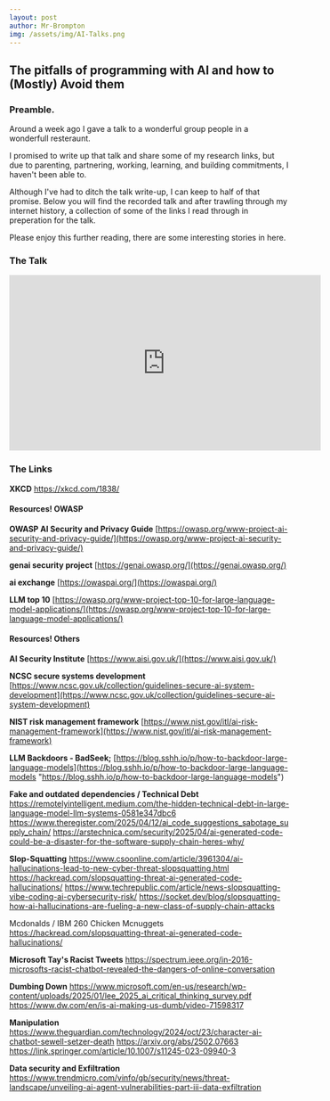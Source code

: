 ```yaml
---
layout: post
author: Mr-Brompton
img: /assets/img/AI-Talks.png
---
```


## The pitfalls of programming with AI and how to (Mostly) Avoid them

### Preamble. 

Around a week ago I gave a talk to a wonderful group people in a wonderfull resteraunt. 

I promised to write up that talk and share some of my research links, but due to parenting, partnering, working, learning, and building commitments, I haven't been able to.

Although I've had to ditch the talk write-up, I can keep to half of that promise. Below you will find the recorded talk and after trawling through my internet history, a collection of some of the links I read through in preperation for the talk. 

Please enjoy this further reading, there are some interesting stories in here.

### The Talk

<iframe width="560" height="315" src="https://www.youtube-nocookie.com/embed/IbAyLs4SwtQ?si=d0t2CkRGZCEX2s-m" title="YouTube video player" frameborder="0" allow="accelerometer; autoplay; clipboard-write; encrypted-media; gyroscope; picture-in-picture; web-share" referrerpolicy="strict-origin-when-cross-origin" allowfullscreen></iframe>

### The Links

**XKCD**
https://xkcd.com/1838/

#### **Resources! OWASP**
**OWASP AI Security and Privacy Guide**
[https://owasp.org/www-project-ai-security-and-privacy-guide/](https://owasp.org/www-project-ai-security-and-privacy-guide/)

**genai security project**
[https://genai.owasp.org/](https://genai.owasp.org/)

**ai exchange**
[https://owaspai.org/](https://owaspai.org/)

**LLM top 10**
[https://owasp.org/www-project-top-10-for-large-language-model-applications/](https://owasp.org/www-project-top-10-for-large-language-model-applications/)

#### **Resources! Others**

**AI Security Institute**
[https://www.aisi.gov.uk/](https://www.aisi.gov.uk/)

**NCSC secure systems development**
[https://www.ncsc.gov.uk/collection/guidelines-secure-ai-system-development](https://www.ncsc.gov.uk/collection/guidelines-secure-ai-system-development)

**NIST risk management framework**
[https://www.nist.gov/itl/ai-risk-management-framework](https://www.nist.gov/itl/ai-risk-management-framework)

**LLM Backdoors - BadSeek;**
[https://blog.sshh.io/p/how-to-backdoor-large-language-models](https://blog.sshh.io/p/how-to-backdoor-large-language-models "https://blog.sshh.io/p/how-to-backdoor-large-language-models")

**Fake and outdated dependencies / Technical Debt**
https://remotelyintelligent.medium.com/the-hidden-technical-debt-in-large-language-model-llm-systems-0581e347dbc6
https://www.theregister.com/2025/04/12/ai_code_suggestions_sabotage_supply_chain/
https://arstechnica.com/security/2025/04/ai-generated-code-could-be-a-disaster-for-the-software-supply-chain-heres-why/

**Slop-Squatting**
https://www.csoonline.com/article/3961304/ai-hallucinations-lead-to-new-cyber-threat-slopsquatting.html
https://hackread.com/slopsquatting-threat-ai-generated-code-hallucinations/
https://www.techrepublic.com/article/news-slopsquatting-vibe-coding-ai-cybersecurity-risk/
https://socket.dev/blog/slopsquatting-how-ai-hallucinations-are-fueling-a-new-class-of-supply-chain-attacks

Mcdonalds / IBM 260 Chicken Mcnuggets
https://hackread.com/slopsquatting-threat-ai-generated-code-hallucinations/

**Microsoft Tay's Racist Tweets**
https://spectrum.ieee.org/in-2016-microsofts-racist-chatbot-revealed-the-dangers-of-online-conversation

**Dumbing Down**
https://www.microsoft.com/en-us/research/wp-content/uploads/2025/01/lee_2025_ai_critical_thinking_survey.pdf
https://www.dw.com/en/is-ai-making-us-dumb/video-71598317

**Manipulation**
https://www.theguardian.com/technology/2024/oct/23/character-ai-chatbot-sewell-setzer-death
https://arxiv.org/abs/2502.07663
https://link.springer.com/article/10.1007/s11245-023-09940-3

**Data security and Exfiltration**
https://www.trendmicro.com/vinfo/gb/security/news/threat-landscape/unveiling-ai-agent-vulnerabilities-part-iii-data-exfiltration



